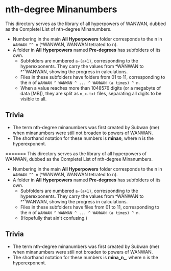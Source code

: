# nth-degree Minanumbers

This directory serves as the library of all hyperpowers of WANWAN, dubbed as the Completel List of nth-degree Minanumbers.

- Numbering in the main **All Hyperpowers** folder corresponds to the n in `WANWAN ^^ n` (ⁿWANWAN, WANWAN tetrated to n).
- A folder in **All Hyperpowers** named **Pre-degrees** has subfolders of its own.
  - Subfolders are numbered `a-(a+1)`, corresponding to the hyperexponents. They carry the values from ᵃWANWAN to ᵃ⁺¹WANWAN, showing the progress in calculations.
  - Files in these subfolders have folders from 01 to 11, corresponding to the n of `WANWAN ^ WANWAN ^ ... ^ WANWAN (a times) ^ n`.
  - When a value reaches more than 1048576 digits (or a megabyte of data [MB]), they are split as `n_x.txt` files, separating all digits to be visible to all.

## Trivia

- The term nth-degree minanumbers was first created by Subwan (me) when minanumbers were still not broaden to powers of WANWAN.
- The shorthand notation for these numbers is **mina*n***, where n is the hyperexponent.

=======
This directory serves as the library of all hyperpowers of WANWAN, dubbed as the Completel List of nth-degree Minanumbers.

- Numbering in the main **All Hyperpowers** folder corresponds to the n in `WANWAN ^^ n` (ⁿWANWAN, WANWAN tetrated to n).
- A folder in **All Hyperpowers** named **Pre-degrees** has subfolders of its own.
  - Subfolders are numbered `a-(a+1)`, corresponding to the hyperexponents. They carry the values from ᵃWANWAN to ᵃ⁺¹WANWAN, showing the progress in calculations.
  - Files in these subfolders have files from 01 to 11, corresponding to the n of `WANWAN ^ WANWAN ^ ... ^ WANWAN (a times) ^ n`.
  - (Hopefully that ain't confusing.)

## Trivia

- The term nth-degree minanumbers was first created by Subwan (me) when minanumbers were still not broaden to powers of WANWAN.
- The shorthand notation for these numbers is **mina_n_**, where n is the hyperexponent.
